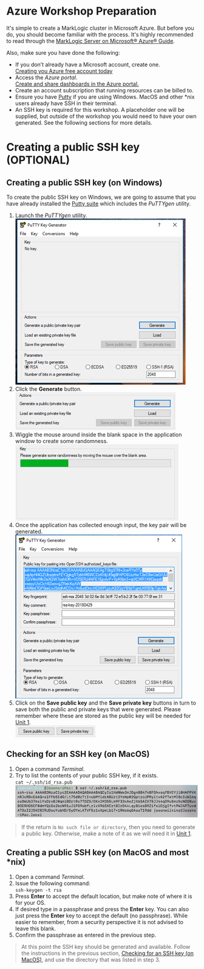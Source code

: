 # Azure Workshop Preparation

It's simple to create a MarkLogic cluster in Microsoft Azure. But before you do, you should become familiar with the process. It's highly recommended to read through the [MarkLogic Server on Microsoft® Azure® Guide](http://docs.marklogic.com/guide/azure).

Also, make sure you have done the following:  

* If you don’t already have a Microsoft account, create one.  
[Creating you Azure free account today](https://azure.microsoft.com/en-us/free/)
* Access the *Azure portal*.  
[Create and share dashboards in the Azure portal.](https://docs.microsoft.com/en-us/azure/azure-portal/azure-portal-dashboards)
* Create an account subscription that running resources can be billed to.
* Ensure you have [Putty](https://www.chiark.greenend.org.uk/~sgtatham/putty/latest.html) if you are using Windows.  MacOS and other \*nix users already have SSH in their terminal.
* An SSH key is required for this workshop.  A placeholder one will be supplied, but outside of the workshop you would need to have your own generated. See the following sections for more details.

# Creating a public SSH key (OPTIONAL)
## Creating a public SSH key (on Windows)
To create the public SSH key on Windows, we are going to assume that you have already installed the [Putty suite](https://www.chiark.greenend.org.uk/~sgtatham/putty/latest.html) which includes the *PuTTYgen* utility.

1. Launch the *PuTTYgen* utility.  
![](images/azure-prep-00002.png)  
2. Click the **Generate** button.  
![](images/azure-prep-00003.png)  
3. Wiggle the mouse around inside the blank space in the application window to create some randomness.  
![](images/azure-prep-00004.png)  
4. Once the application has collected enough input, the key pair will be generated.  
![](images/azure-prep-00005.png)  
5. Click on the **Save public key** and the **Save private key** buttons in turn to save both the public and private keys that were generated.  Please remember where these are stored as the public key will be needed for [Unit 1](../unit1-deploy-cluster/README.md).  
![](images/azure-prep-00007.png)  

<a name="sshOnMac"></a>
## Checking for an SSH key (on MacOS)
1. Open a command *Terminal*.
2. Try to list the contents of your public SSH key, if it exists.  
`cat ~/.ssh/id_rsa.pub`  
![](images/azure-prep-00001.png)  

> If the return is `No such file or directory`, then you need to generate a public key.  Otherwise, make a note of it as we will need it in [Unit 1](../unit1-deploy-cluster/README.md).

## Creating a public SSH key (on MacOS and most \*nix)

1. Open a command *Terminal*.
2. Issue the following command:  
`ssh-keygen -t rsa`
3. Press **Enter** to accept the default location, but make note of where it is for your OS.
4. If desired type in a passphrase and press the **Enter** key. You can also just press the **Enter** key to accept the default (no passphrase). While easier to remember, from a security perspective it is not advised to leave this blank.
5. Confirm the passphrase as entered in the previous step.

> At this point the SSH key should be generated and available.  Follow the instructions in the previous section, [Checking for an SSH key (on MacOS)](#sshOnMax), and use the directory that was listed in step 3.